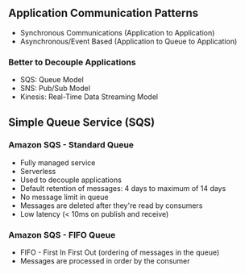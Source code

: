 ## Application Communication Patterns
- Synchronous Communications (Application to Application)
- Asynchronous/Event Based (Application to Queue to Application)

### Better to Decouple Applications
- SQS: Queue Model
- SNS: Pub/Sub Model
- Kinesis: Real-Time Data Streaming Model

## Simple Queue Service (SQS)
### Amazon SQS - Standard Queue
- Fully managed service
- Serverless
- Used to decouple applications
- Default retention of messages: 4 days to maximum of 14 days
- No message limit in queue
- Messages are deleted after they're read by consumers
- Low latency (< 10ms on publish and receive)

### Amazon SQS - FIFO Queue
- FIFO - First In First Out (ordering of messages in the queue)
- Messages are processed in order by the consumer
